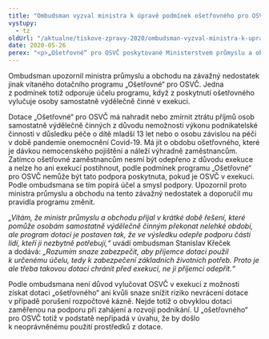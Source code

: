 ```yaml
---
title: "Ombudsman vyzval ministra k úpravě podmínek ošetřovného pro OSVČ"
vystupy:
  - tz
oldUrl: "/aktualne/tiskove-zpravy-2020/ombudsman-vyzval-ministra-k-uprave-podminek-osetrovneho-pro-osvc"
date: 2020-05-26
perex: "<p>„Ošetřovné“ pro OSVČ poskytované Ministerstvem průmyslu a obchodu má být obdobou ošetřovného poskytovaného zaměstnancům. Stejně jako ošetřovné pro zaměstnance by tedy ani ošetřovné pro OSVČ nemělo být ovlivněno exekucí, jinak by popíralo svůj účel. Ombudsman na to upozornil ministra průmyslu a obchodu a doporučil mu podmínky ošetřovného pro OSVČ upravit.</p>"
---
```


<!-- imported from the old website -->

<p>Ombudsman upozornil ministra průmyslu a obchodu na závažný nedostatek jinak vítaného dotačního programu „Ošetřovné“ pro OSVČ. Jedna z podmínek totiž odporuje účelu programu, když z poskytnutí ošetřovného vylučuje osoby samostatně výdělečně činné v exekuci.</p> <p>Dotace „Ošetřovné“ pro OSVČ má nahradit nebo zmírnit ztrátu příjmů osob samostatně výdělečně činných z důvodu nemožnosti výkonu podnikatelské činnosti v důsledku péče o dítě mladší 13 let nebo o osobu závislou na péči v době pandemie onemocnění Covid-19. Má jít o obdobu ošetřovného, které je dávkou nemocenského pojištění a náleží výhradně zaměstnancům. Zatímco ošetřovné zaměstnancům nesmí být odepřeno z důvodu exekuce a nelze ho ani exekucí postihnout, podle podmínek programu „Ošetřovné“ pro OSVČ nemůže být tato podpora poskytnuta, pokud je OSVČ v exekuci. Podle ombudsmana se tím popírá účel a smysl podpory. Upozornil proto ministra průmyslu a obchodu na tento závažný nedostatek a doporučil mu pravidla programu změnit. </p> <p><i>„Vítám, že ministr průmyslu a obchodu přijal v krátké době řešení, které pomůže osobám samostatně výdělečně činným překonat nelehké období, ale program dotací je postaven tak, že ve výsledku odepře podporu části lidí, kteří ji nezbytně potřebují,“</i> uvádí ombudsman Stanislav Křeček a dodává:<i> „Rozumím snaze zabezpečit, aby příjemce dotaci použil k určenému účelu, tedy k zabezpečení základních životních potřeb. Proto je ale třeba takovou dotaci chránit před exekucí, ne ji příjemci odepřít.“</i></p> Podle ombudsmana není důvod vylučovat OSVČ v exekuci z možnosti získat dotaci „ošetřovného“ ani kvůli snaze snížit riziko nevrácení dotace v případě porušení rozpočtové kázně. Nejde totiž o obvyklou dotaci zaměřenou na podporu při zahájení a rozvoji podnikání. U „ošetřovného“ pro OSVČ totiž v podstatě nepřipadá v úvahu, že by došlo k neoprávněnému použití prostředků z dotace.

